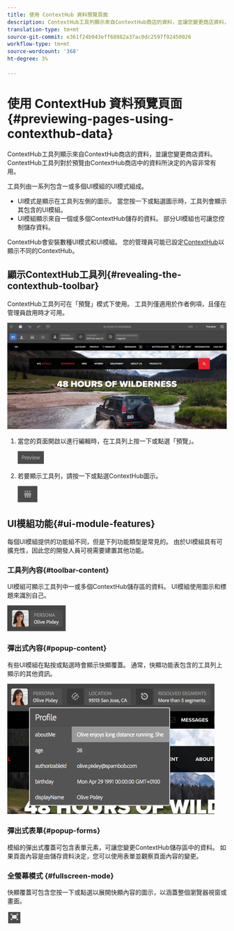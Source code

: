 ```yaml
---
title: 使用 ContextHub 資料預覽頁面
description: ContextHub工具列顯示來自ContextHub商店的資料，並讓您變更商店資料，對於預覽內容非常有用
translation-type: tm+mt
source-git-commit: e361f24b943eff68982a37ac0dc2597f92450026
workflow-type: tm+mt
source-wordcount: '368'
ht-degree: 3%

---
```



# 使用 ContextHub 資料預覽頁面  {#previewing-pages-using-contexthub-data}

ContextHub工具列顯示來自ContextHub商店的資料，並讓您變更商店資料。 ContextHub工具列對於預覽由ContextHub商店中的資料所決定的內容非常有用。

工具列由一系列包含一或多個UI模組的UI模式組成。

* UI模式是顯示在工具列左側的圖示。 當您按一下或點選圖示時，工具列會顯示其包含的UI模組。
* UI模組顯示來自一個或多個ContextHub儲存的資料。 部分UI模組也可讓您控制儲存資料。

ContextHub會安裝數種UI模式和UI模組。 您的管理員可能已設定[ContextHub](/help/implementing/developing/personalization/configuring-contexthub.md)以顯示不同的ContextHub。

## 顯示ContextHub工具列{#revealing-the-contexthub-toolbar}

ContextHub工具列可在「預覽」模式下使用。 工具列僅適用於作者例項，且僅在管理員啟用時才可用。

![ContextHub工具列](/help/sites-cloud/authoring/assets/contexthub-toolbar.png)

1. 當您的頁面開啟以進行編輯時，在工具列上按一下或點選「預覽」。

   ![「預覽」按鈕](/help/sites-cloud/authoring/assets/contexthub-preview-button.png)

1. 若要顯示工具列，請按一下或點選ContextHub圖示。

   ![ContextHub按鈕](/help/sites-cloud/authoring/assets/contexthub-button.png)

## UI模組功能{#ui-module-features}

每個UI模組提供的功能組不同，但是下列功能類型是常見的。 由於UI模組具有可擴充性，因此您的開發人員可視需要建置其他功能。

### 工具列內容{#toolbar-content}

UI模組可顯示工具列中一或多個ContextHub儲存區的資料。 UI模組使用圖示和標題來識別自己。

![ContextHub角色](/help/sites-cloud/authoring/assets/contexthub-persona-button.png)

### 彈出式內容{#popup-content}

有些UI模組在點按或點選時會顯示快顯覆蓋。 通常，快顯功能表包含的工具列上顯示的其他資訊。

![ContextHub描述檔資訊](/help/sites-cloud/authoring/assets/contexthub-profile.png)

### 彈出式表單{#popup-forms}

模組的彈出式覆蓋可包含表單元素，可讓您變更ContextHub儲存區中的資料。 如果頁面內容是由儲存資料決定，您可以使用表單並觀察頁面內容的變更。

### 全螢幕模式 {#fullscreen-mode}

快顯覆蓋可包含您按一下或點選以展開快顯內容的圖示，以涵蓋整個瀏覽器視窗或畫面。

![全螢幕按鈕](/help/sites-cloud/authoring/assets/contexthub-fullscreen.png)
